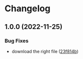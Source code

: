 # Changelog

## 1.0.0 (2022-11-25)


### Bug Fixes

* download the right file ([23f814b](https://www.github.com/pdemagny/asdf-velad/commit/23f814b54eeef24dfbf175433b436bb63e7d66df))

